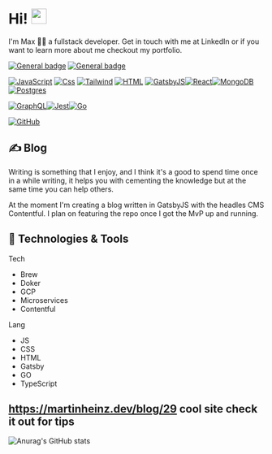 # Hi! <img src="https://raw.githubusercontent.com/MartinHeinz/MartinHeinz/master/wave.gif" width="30px">

I'm Max 👨‍💻 a fullstack developer.
Get in touch with me at LinkedIn or if you want to learn more about me checkout my portfolio.

[![General badge](https://img.shields.io/badge/LinkedIn-0077B5?style=for-the-badge&logo=linkedin&logoColor=white)](https://www.linkedin.com/in/maxanderberg/) [![General badge](https://img.shields.io/badge/portfolio-ffb86c?style=for-the-badge&logo=gmail&logoColor=white)](https://maxanderberg.se/)

[![JavaScript](https://img.shields.io/badge/JavaScript-F7DF1E?style=for-the-badge&logo=javascript&logoColor=black)]()
[![Css](https://img.shields.io/badge/css-1572B6?style=for-the-badge&logo=css3&logoColor=white)]()
[![Tailwind](https://img.shields.io/badge/Tailwind-06B6D4?style=for-the-badge&logo=tailwindcss&logoColor=white)]()
[![HTML](https://img.shields.io/badge/html-E34F26?style=for-the-badge&logo=html5&logoColor=white)]()
[![GatsbyJS](https://img.shields.io/badge/GatsbyJS-663399?style=for-the-badge&logo=gatsby&logoColor=white)]()[![React](https://img.shields.io/badge/React-61DAFB?style=for-the-badge&logo=react&logoColor=black)]()[![MongoDB](https://img.shields.io/badge/MongoDB-47A248?style=for-the-badge&logo=MongoDB&logoColor=white)]()[![Postgres](https://img.shields.io/badge/Postgres-4169E1?style=for-the-badge&logo=Postgresql&logoColor=white)]()

[![GraphQL](https://img.shields.io/badge/Graphql-E10098?style=for-the-badge&logo=graphql&logoColor=white)]()[![Jest](https://img.shields.io/badge/Jest-C21325?style=for-the-badge&logo=Jest&logoColor=white)]()[![Go](https://img.shields.io/badge/go-00ADD8?style=for-the-badge&logo=Go&logoColor=white)]()

[![GitHub](https://img.shields.io/badge/GitHub-181717?style=for-the-badge&logo=github&logoColor=white)]()


## ✍️ Blog

Writing is something that I enjoy, and I think it's a good to spend time once in a while writing, it helps you with cementing the knowledge but at the same time you can help others. 

At the moment I'm creating a blog written in GatsbyJS with the headles CMS Contentful. I plan on featuring the repo once I got the MvP up and running. 
<!-- [![General badge](https://img.shields.io/badge/Blog-12100E?style=for-the-badge&logo=medium&logoColor=white)]()  -->

## 🔧 Technologies & Tools

Tech
* Brew 
* Doker
* GCP
* Microservices
* Contentful

Lang
* JS
* CSS
* HTML
* Gatsby
* GO
* TypeScript

## https://martinheinz.dev/blog/29 cool site check it out for tips

![Anurag's GitHub stats](https://github-readme-stats.vercel.app/api?username=maxanderberg&show_icons=true&theme=dracula)
